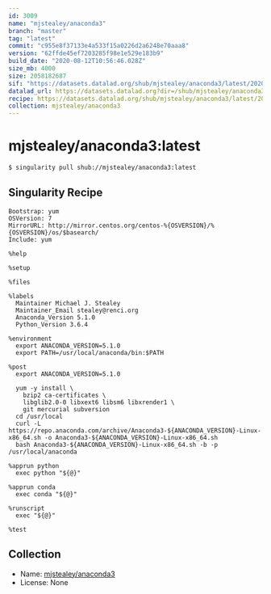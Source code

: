 ```yaml
---
id: 3009
name: "mjstealey/anaconda3"
branch: "master"
tag: "latest"
commit: "c955e8f37133e4a533f15a0226d2a6248e70aaa8"
version: "62ffde45ef7203285f98e1e529e183b9"
build_date: "2020-08-12T10:56:46.028Z"
size_mb: 4000
size: 2058182687
sif: "https://datasets.datalad.org/shub/mjstealey/anaconda3/latest/2020-08-12-c955e8f3-62ffde45/62ffde45ef7203285f98e1e529e183b9.simg"
datalad_url: https://datasets.datalad.org?dir=/shub/mjstealey/anaconda3/latest/2020-08-12-c955e8f3-62ffde45/
recipe: https://datasets.datalad.org/shub/mjstealey/anaconda3/latest/2020-08-12-c955e8f3-62ffde45/Singularity
collection: mjstealey/anaconda3
---
```


# mjstealey/anaconda3:latest

```bash
$ singularity pull shub://mjstealey/anaconda3:latest
```

## Singularity Recipe

```singularity
Bootstrap: yum
OSVersion: 7
MirrorURL: http://mirror.centos.org/centos-%{OSVERSION}/%{OSVERSION}/os/$basearch/
Include: yum

%help

%setup

%files

%labels
  Maintainer Michael J. Stealey
  Maintainer_Email stealey@renci.org
  Anaconda_Version 5.1.0
  Python_Version 3.6.4

%environment
  export ANACONDA_VERSION=5.1.0
  export PATH=/usr/local/anaconda/bin:$PATH

%post
  export ANACONDA_VERSION=5.1.0

  yum -y install \
    bzip2 ca-certificates \
    libglib2.0-0 libxext6 libsm6 libxrender1 \
    git mercurial subversion
  cd /usr/local
  curl -L https://repo.anaconda.com/archive/Anaconda3-${ANACONDA_VERSION}-Linux-x86_64.sh -o Anaconda3-${ANACONDA_VERSION}-Linux-x86_64.sh
  bash Anaconda3-${ANACONDA_VERSION}-Linux-x86_64.sh -b -p /usr/local/anaconda

%apprun python
  exec python "${@}"

%apprun conda
  exec conda "${@}"

%runscript
  exec "${@}"

%test
```

## Collection

 - Name: [mjstealey/anaconda3](https://github.com/mjstealey/anaconda3)
 - License: None

